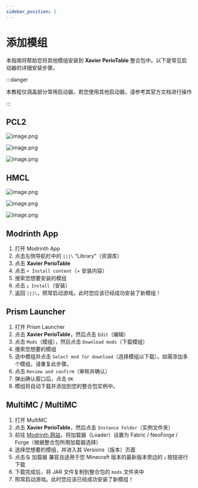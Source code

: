 ```yaml
---
sidebar_position: 2
---
```


# 添加模组

本指南将帮助您将其他模组安装到 **Xavier PerioTable** 整合包中。以下是常见启动器的详细安装步骤。

:::danger

本教程仅涵盖部分常用启动器，若您使用其他启动器，请参考其官方文档进行操作

:::

## PCL2

![image.png](https://s2.loli.net/2025/09/25/tlj2dzBPVa8eIvx.png)

![image.png](https://s2.loli.net/2025/09/25/sDnF26UQgBNIXwJ.png)

![image.png](https://s2.loli.net/2025/09/25/FlzfLR7inISYjGt.png)

## HMCL

![image.png](https://s2.loli.net/2025/09/25/WBsNe79tryCY3Rw.png)

![image.png](https://s2.loli.net/2025/09/25/2gx3XhMwtnycrfS.png)

![image.png](https://s2.loli.net/2025/09/25/md2CY9tbukDVqjJ.png)

## Modrinth App

1. 打开 Modrinth App
2. 点击左侧导航栏中的 `|||\` “Library”（资源库）
3. 点击 **Xavier PerioTable**
4. 点击 `+ Install content`（+ 安装内容）
5. 搜索您想要安装的模组
6. 点击 `⤓ Install`（安装）
7. 返回 `|||\`，照常启动游戏。此时您应该已经成功安装了新模组！

## Prism Launcher

1. 打开 Prism Launcher
2. 点击 **Xavier PerioTable**，然后点击 `Edit`（编辑）
3. 点击 `Mods`（模组），然后点击 `Download mods`（下载模组）
4. 搜索您想要的模组
5. 选中模组并点击 `Select mod for download`（选择模组以下载）。如需添加多个模组，请重复此步骤。
6. 点击 `Review and confirm`（审核并确认）
7. 弹出确认窗口后，点击 `OK`
8. 模组将自动下载并添加到您的整合包实例中。

## MultiMC / MultiMC

1. 打开 MultiMC
2. 点击 **Xavier PerioTable**，然后点击 `Instance Folder`（实例文件夹）
3. 前往 [Modrinth 网站](https://modrinth.com/mods)，将加载器（Loader）设置为 Fabric / NeoForge / Forge（根据整合包所用加载器选择）
4. 选择您想要的模组，并进入其 Versions（版本）页面
5. 点击与 加载器 兼容且适用于您 Minecraft 版本的最新版本旁边的 `⤓` 按钮进行下载
6. 下载完成后，将 JAR 文件复制到整合包的 `mods` 文件夹中
7. 照常启动游戏。此时您应该已经成功安装了新模组！